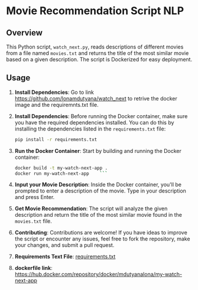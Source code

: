 # Movie Recommendation Script NLP

## Overview
This Python script, `watch_next.py`, reads descriptions of different movies from a file named `movies.txt` and returns the title of the most similar movie based on a given description. The script is Dockerized for easy deployment.

## Usage
1. **Install Dependencies**: Go to link https://github.com/lonamdutyana/watch_next to retrive the docker image and the requiremnts.txt file.

2. **Install Dependencies**: Before running the Docker container, make sure you have the required dependencies installed. You can do this by installing the dependencies listed in the `requirements.txt` file:
    ```bash
    pip install -r requirements.txt
    ```

3. **Run the Docker Container**: Start by building and running the Docker container:
    ```bash
    docker build -t my-watch-next-app .
    docker run my-watch-next-app    ```

4. **Input your Movie Description**: Inside the Docker container, you'll be prompted to enter a description of the movie. Type in your description and press Enter.

5. **Get Movie Recommendation**: The script will analyze the given description and return the title of the most similar movie found in the `movies.txt` file.

6. **Contributing**: Contributions are welcome! If you have ideas to improve the script or encounter any issues, feel free to fork the repository, make your changes, and submit a pull request.

7.  **Requirements Text File**:
[requirements.txt](https://github.com/lonamdutyana/watch_next/files/14439792/requirements.txt)

8. **dockerfile link**: https://hub.docker.com/repository/docker/mdutyanalona/my-watch-next-app


